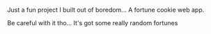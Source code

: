 Just a fun project I built out of boredom... A fortune cookie web app.

Be careful with it tho... It's got some really random fortunes
